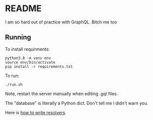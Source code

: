 # README

I am so hard out of practice with GraphQL.
Bitch me too

## Running

To install requirments:

```
python3.8 -m venv env
source env/bin/activate
pip install -r requirements.txt
```

To run:
```
./run.sh
```

Note, restart the server manually when editing .gql files.

The "database" is literally a Python dict. Don't tell me I didn't warn you.

Here is [how to write resolvers](https://ariadnegraphql.org/docs/resolvers).